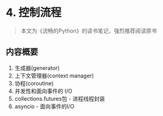 # 4. 控制流程
> 本文为《流畅的Python》的读书笔记，强烈推荐阅读原书

## 内容概要
1. 生成器(generator)
2. 上下文管理器(context manager)
3. 协程(coroutine)
4. 并发性和面向事件的 I/O
5. collections.futures包 - 进程线程封装
6. asyncio -  面向事件的I/O
